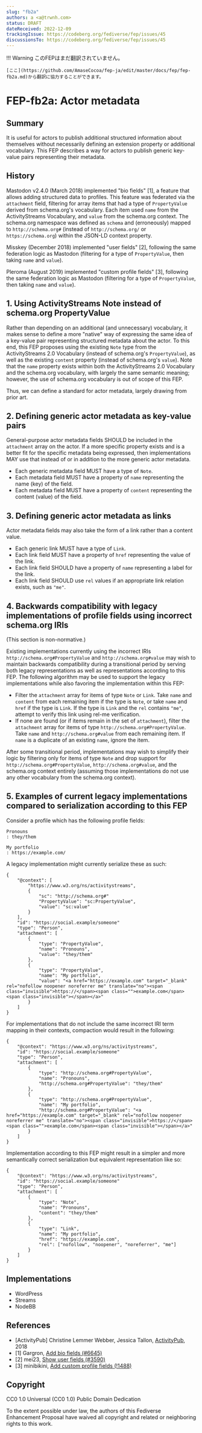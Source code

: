 ```yaml
---
slug: "fb2a"
authors: a <a@trwnh.com>
status: DRAFT
dateReceived: 2022-12-09
trackingIssue: https://codeberg.org/fediverse/fep/issues/45
discussionsTo: https://codeberg.org/fediverse/fep/issues/45
---
```

!!! Warning
    このFEPはまだ翻訳されていません。

    [ここ](https://github.com/AmaseCocoa/fep-ja/edit/master/docs/fep/fep-fb2a.md)から翻訳に協力することができます。
# FEP-fb2a: Actor metadata


## Summary

It is useful for actors to publish additional structured information about themselves without necessarily defining an extension property or additional vocabulary. This FEP describes a way for actors to publish generic key-value pairs representing their metadata.

## History

Mastodon v2.4.0 (March 2018) implemented "bio fields" [1], a feature that allows adding structured data to profiles. This feature was federated via the `attachment` field, filtering for array items that had a type of `PropertyValue` derived from schema.org's vocabulary. Each item used `name` from the ActivityStreams Vocabulary, and `value` from the schema.org context. The schema.org namespace was defined as `schema` and (erroneously) mapped to `http://schema.org#` (instead of `http://schema.org/` or `https://schema.org`) within the JSON-LD context property. 

Misskey (December 2018) implemented "user fields" [2], following the same federation logic as Mastodon (filtering for a type of `PropertyValue`, then taking `name` and `value`).

Pleroma (August 2019) implemented "custom profile fields" [3], following the same federation logic as Mastodon (filtering for a type of `PropertyValue`, then taking `name` and `value`).

## 1. Using ActivityStreams Note instead of schema.org PropertyValue

Rather than depending on an additional (and unnecessary) vocabulary, it makes sense to define a more "native" way of expressing the same idea of a key-value pair representing structured metadata about the actor. To this end, this FEP proposes using the existing `Note` type from the ActivityStreams 2.0 Vocabulary (instead of schema.org's `PropertyValue`), as well as the existing `content` property (instead of schema.org's `value`). Note that the `name` property exists within both the ActivityStreams 2.0 Vocabulary and the schema.org vocabulary, with largely the same semantic meaning; however, the use of schema.org vocabulary is out of scope of this FEP.

Thus, we can define a standard for actor metadata, largely drawing from prior art.

## 2. Defining generic actor metadata as key-value pairs

General-purpose actor metadata fields SHOULD be included in the `attachment` array on the actor. If a more specific property exists and is a better fit for the specific metadata being expressed, then implementations MAY use that instead of or in addition to the more generic actor metadata.

- Each generic metadata field MUST have a type of `Note`.
- Each metadata field MUST have a property of `name` representing the name (key) of the field.
- Each metadata field MUST have a property of `content` representing the content (value) of the field.

## 3. Defining generic actor metadata as links

Actor metadata fields may also take the form of a link rather than a content value.

- Each generic link MUST have a type of `Link`.
- Each link field MUST have a property of `href` representing the value of the link.
- Each link field SHOULD have a property of `name` representing a label for the link.
- Each link field SHOULD use `rel` values if an appropriate link relation exists, such as `"me"`.

## 4. Backwards compatibility with legacy implementations of profile fields using incorrect schema.org IRIs

(This section is non-normative.)

Existing implementations currently using the incorrect IRIs `http://schema.org#PropertyValue` and `http://schema.org#value` may wish to maintain backwards compatibility during a transitional period by serving both legacy representations as well as representations according to this FEP. The following algorithm may be used to support the legacy implementations while also favoring the implementation within this FEP:

- Filter the `attachment` array for items of type `Note` or `Link`. Take `name` and `content` from each remaining item if the type is `Note`, or take `name` and `href` if the type is `Link`. If the type is `Link` and the `rel` contains `"me"`, attempt to verify this link using rel-me verification.
- If none are found (or if items remain in the set of `attachment`), filter the `attachment` array for items of type `http://schema.org#PropertyValue`. Take `name` and `http://schema.org#value` from each remaining item. If `name` is a duplicate of an existing `name`, ignore the item.

After some transitional period, implementations may wish to simplify their logic by filtering only for items of type `Note` and drop support for `http://schema.org#PropertyValue`, `http://schema.org#value`, and the schema.org context entirely (assuming those implementations do not use any other vocabulary from the schema.org context).

## 5. Examples of current legacy implementations compared to serialization according to this FEP

Consider a profile which has the following profile fields:

```
Pronouns
: they/them

My portfolio
: https://example.com/
```

A legacy implementation might currently serialize these as such:

```
{
	"@context": [
		"https://www.w3.org/ns/activitystreams",
		{
			"sc": "http://schema.org#"
			"PropertyValue": "sc:PropertyValue",
			"value": "sc:value"
		}
	],
	"id": "https://social.example/someone"
	"type": "Person",
	"attachment": [
		{
			"type": "PropertyValue",
			"name": "Pronouns",
			"value": "they/them"
		},
		{
			"type": "PropertyValue",
			"name": "My portfolio",
			"value": "<a href="https://example.com" target="_blank" rel="nofollow noopener noreferrer me" translate="no"><span class="invisible">https://</span><span class="">example.com</span><span class="invisible"></span></a>"
		}
	]
}
```

For implementations that do not include the same incorrect IRI term mapping in their contexts, compaction would result in the following:

```
{
	"@context": "https://www.w3.org/ns/activitystreams",
	"id": "https://social.example/someone"
	"type": "Person",
	"attachment": [
		{
			"type": "http://schema.org#PropertyValue",
			"name": "Pronouns",
			"http://schema.org#PropertyValue": "they/them"
		},
		{
			"type": "http://schema.org#PropertyValue",
			"name": "My portfolio",
			"http://schema.org#PropertyValue": "<a href="https://example.com" target="_blank" rel="nofollow noopener noreferrer me" translate="no"><span class="invisible">https://</span><span class="">example.com</span><span class="invisible"></span></a>"
		}
	]
}
```

Implementation according to this FEP might result in a simpler and more semantically correct serialization but equivalent representation like so:

```
{
	"@context": "https://www.w3.org/ns/activitystreams",
	"id": "https://social.example/someone"
	"type": "Person",
	"attachment": [
		{
			"type": "Note",
			"name": "Pronouns",
			"content": "they/them"
		},
		{
			"type": "Link",
			"name": "My portfolio",
			"href": "https://example.com",
			"rel": ["nofollow", "noopener", "noreferrer", "me"]
		}
	]
}
```

## Implementations

- WordPress
- Streams
- NodeBB

## References

- [ActivityPub] Christine Lemmer Webber, Jessica Tallon, [ActivityPub](https://www.w3.org/TR/activitypub/), 2018
- [1] Gargron, [Add bio fields (#6645)](https://github.com/mastodon/mastodon/pull/6645)
- [2] mei23, [Show user fields (#3590)](https://github.com/misskey-dev/misskey/pull/3590)
- [3] minibikini, [Add custom profile fields (!1488)](https://git.pleroma.social/pleroma/pleroma/-/merge_requests/1488)

## Copyright

CC0 1.0 Universal (CC0 1.0) Public Domain Dedication 

To the extent possible under law, the authors of this Fediverse Enhancement Proposal have waived all copyright and related or neighboring rights to this work.
